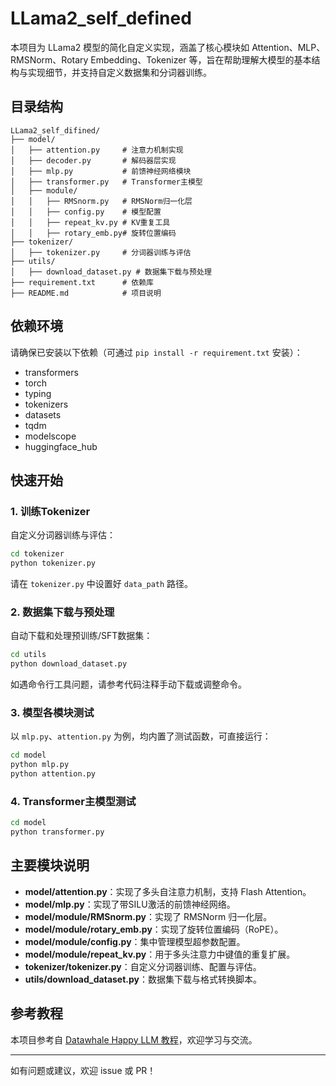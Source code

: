 # LLama2_self_defined

本项目为 LLama2 模型的简化自定义实现，涵盖了核心模块如 Attention、MLP、RMSNorm、Rotary Embedding、Tokenizer 等，旨在帮助理解大模型的基本结构与实现细节，并支持自定义数据集和分词器训练。

## 目录结构

```
LLama2_self_difined/
├── model/
│   ├── attention.py     # 注意力机制实现
│   ├── decoder.py       # 解码器层实现
│   ├── mlp.py           # 前馈神经网络模块
│   ├── transformer.py   # Transformer主模型
│   ├── module/
│   │   ├── RMSnorm.py   # RMSNorm归一化层
│   │   ├── config.py    # 模型配置
│   │   ├── repeat_kv.py # KV重复工具
│   │   ├── rotary_emb.py# 旋转位置编码
├── tokenizer/
│   ├── tokenizer.py     # 分词器训练与评估
├── utils/
│   ├── download_dataset.py # 数据集下载与预处理
├── requirement.txt      # 依赖库
├── README.md            # 项目说明
```

## 依赖环境

请确保已安装以下依赖（可通过 `pip install -r requirement.txt` 安装）：

- transformers
- torch
- typing
- tokenizers
- datasets
- tqdm
- modelscope
- huggingface_hub

## 快速开始

### 1. 训练Tokenizer

自定义分词器训练与评估：

```bash
cd tokenizer
python tokenizer.py
```
请在 `tokenizer.py` 中设置好 `data_path` 路径。

### 2. 数据集下载与预处理

自动下载和处理预训练/SFT数据集：

```bash
cd utils
python download_dataset.py
```
如遇命令行工具问题，请参考代码注释手动下载或调整命令。

### 3. 模型各模块测试

以 `mlp.py`、`attention.py` 为例，均内置了测试函数，可直接运行：

```bash
cd model
python mlp.py
python attention.py
```

### 4. Transformer主模型测试

```bash
cd model
python transformer.py
```

## 主要模块说明

- **model/attention.py**：实现了多头自注意力机制，支持 Flash Attention。
- **model/mlp.py**：实现了带SILU激活的前馈神经网络。
- **model/module/RMSnorm.py**：实现了 RMSNorm 归一化层。
- **model/module/rotary_emb.py**：实现了旋转位置编码（RoPE）。
- **model/module/config.py**：集中管理模型超参数配置。
- **model/module/repeat_kv.py**：用于多头注意力中键值的重复扩展。
- **tokenizer/tokenizer.py**：自定义分词器训练、配置与评估。
- **utils/download_dataset.py**：数据集下载与格式转换脚本。

## 参考教程

本项目参考自 [Datawhale Happy LLM 教程](https://datawhalechina.github.io/happy-llm/#/)，欢迎学习与交流。

---

如有问题或建议，欢迎 issue 或 PR！
